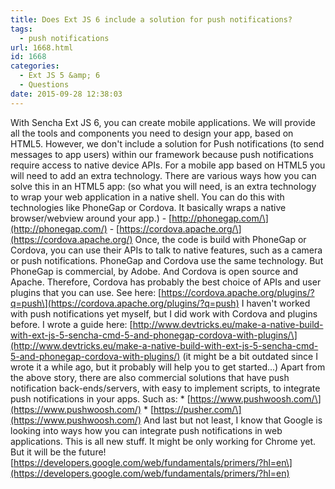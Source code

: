 ```yaml
---
title: Does Ext JS 6 include a solution for push notifications?
tags:
  - push notifications
url: 1668.html
id: 1668
categories:
  - Ext JS 5 &amp; 6
  - Questions
date: 2015-09-28 12:38:03
---
```


With Sencha Ext JS 6, you can create mobile applications. We will provide all the tools and components you need to design your app, based on HTML5. However, we don't include a solution for Push notifications (to send messages to app users) within our framework because push notifications require access to native device APIs. For a mobile app based on HTML5 you will need to add an extra technology. There are various ways how you can solve this in an HTML5 app: (so what you will need, is an extra technology to wrap your web application in a native shell. You can do this with technologies like PhoneGap or Cordova. It basically wraps a native browser/webview around your app.) - \[http://phonegap.com/\](http://phonegap.com/) - \[https://cordova.apache.org/\](https://cordova.apache.org/) Once, the code is build with PhoneGap or Cordova, you can use their APIs to talk to native features, such as a camera or push notifications. PhoneGap and Cordova use the same technology. But PhoneGap is commercial, by Adobe. And Cordova is open source and Apache. Therefore, Cordova has probably the best choice of APIs and user plugins that you can use. See here: \[https://cordova.apache.org/plugins/?q=push\](https://cordova.apache.org/plugins/?q=push) I haven't worked with push notifications yet myself, but I did work with Cordova and plugins before. I wrote a guide here: \[http://www.devtricks.eu/make-a-native-build-with-ext-js-5-sencha-cmd-5-and-phonegap-cordova-with-plugins/\](http://www.devtricks.eu/make-a-native-build-with-ext-js-5-sencha-cmd-5-and-phonegap-cordova-with-plugins/) (it might be a bit outdated since I wrote it a while ago, but it probably will help you to get started...) Apart from the above story, there are also commercial solutions that have push notification back-ends/servers, with easy to implement scripts, to integrate push notifications in your apps. Such as: * \[https://www.pushwoosh.com/\](https://www.pushwoosh.com/) * \[https://pusher.com/\](https://www.pushwoosh.com/) And last but not least, I know that Google is looking into ways how you can integrate push notifications in web applications. This is all new stuff. It might be only working for Chrome yet. But it will be the future! \[https://developers.google.com/web/fundamentals/primers/?hl=en\](https://developers.google.com/web/fundamentals/primers/?hl=en)